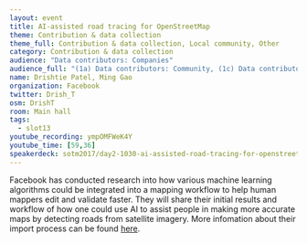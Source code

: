```yaml
---
layout: event
title: AI-assisted road tracing for OpenStreetMap
theme: Contribution & data collection
theme_full: Contribution & data collection, Local community, Other
category: Contribution & data collection
audience: "Data contributors: Companies"
audience_full: "(1a) Data contributors: Community, (1c) Data contributors: Companies (data feedback, driven by need of data...), (2a) Data users: Commercial, (2b) Data users: Non-profit and public service, (2c) Data users: Personal"
name: Drishtie Patel, Ming Gao
organization: Facebook
twitter: Drish_T
osm: DrishT
room: Main hall
tags:
  - slot13
youtube_recording: ympOMFWeK4Y
youtube_time: [59,36]
speakerdeck: sotm2017/day2-1030-ai-assisted-road-tracing-for-openstreetmap
---
```

Facebook has conducted research into how various machine learning algorithms could be integrated into a mapping workflow to help human mappers edit and validate faster. They will share their initial results and workflow of how one could use AI to assist people in making more accurate maps by detecting roads from satellite imagery. More infomation about their import process can be found [here](https://wiki.openstreetmap.org/wiki/AI-Assisted_Road_Tracing).

